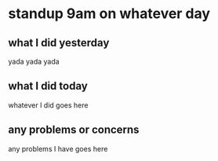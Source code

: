 # standup 9am on whatever day

## what I did yesterday
yada yada yada

## what I did today
whatever I did goes here

## any problems or concerns
any problems I have goes here